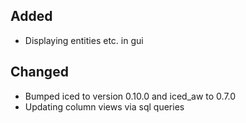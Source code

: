 ## Added
- Displaying entities etc. in gui

## Changed
- Bumped iced to version 0.10.0 and iced_aw to 0.7.0
- Updating column views via sql queries

